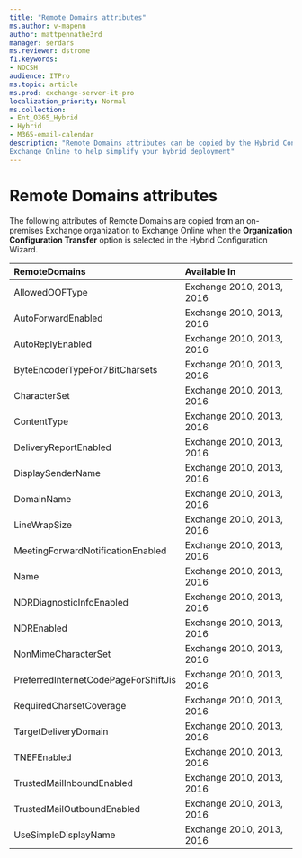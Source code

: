 ```yaml
---
title: "Remote Domains attributes"
ms.author: v-mapenn
author: mattpennathe3rd
manager: serdars
ms.reviewer: dstrome
f1.keywords:
- NOCSH
audience: ITPro
ms.topic: article
ms.prod: exchange-server-it-pro
localization_priority: Normal
ms.collection:
- Ent_O365_Hybrid
- Hybrid
- M365-email-calendar
description: "Remote Domains attributes can be copied by the Hybrid Configuration Wizard from your on-premises organization to 
Exchange Online to help simplify your hybrid deployment"
---
```


# Remote Domains attributes

The following attributes of Remote Domains are copied from an on-premises Exchange organization to Exchange Online when the **Organization Configuration Transfer** option is selected in the Hybrid Configuration Wizard.

|**RemoteDomains**|**Available In**|
|:-----|:-----|
|AllowedOOFType|Exchange 2010, 2013, 2016|
|AutoForwardEnabled|Exchange 2010, 2013, 2016|
|AutoReplyEnabled|Exchange 2010, 2013, 2016|
|ByteEncoderTypeFor7BitCharsets|Exchange 2010, 2013, 2016|
|CharacterSet|Exchange 2010, 2013, 2016|
|ContentType|Exchange 2010, 2013, 2016|
|DeliveryReportEnabled|Exchange 2010, 2013, 2016|
|DisplaySenderName|Exchange 2010, 2013, 2016|
|DomainName|Exchange 2010, 2013, 2016|
|LineWrapSize|Exchange 2010, 2013, 2016|
|MeetingForwardNotificationEnabled|Exchange 2010, 2013, 2016|
|Name|Exchange 2010, 2013, 2016|
|NDRDiagnosticInfoEnabled|Exchange 2010, 2013, 2016|
|NDREnabled|Exchange 2010, 2013, 2016|
|NonMimeCharacterSet|Exchange 2010, 2013, 2016|
|PreferredInternetCodePageForShiftJis|Exchange 2010, 2013, 2016|
|RequiredCharsetCoverage|Exchange 2010, 2013, 2016|
|TargetDeliveryDomain|Exchange 2010, 2013, 2016|
|TNEFEnabled|Exchange 2010, 2013, 2016|
|TrustedMailInboundEnabled|Exchange 2010, 2013, 2016|
|TrustedMailOutboundEnabled|Exchange 2010, 2013, 2016|
|UseSimpleDisplayName|Exchange 2010, 2013, 2016|
